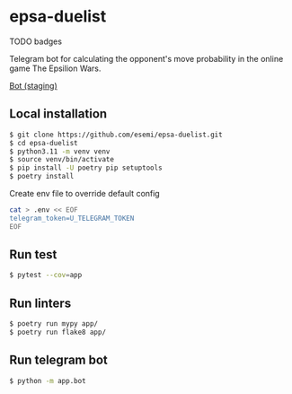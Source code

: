 # epsa-duelist
TODO badges

Telegram bot for calculating the opponent's move probability in the online game The Epsilion Wars.

[Bot (staging)](https://t.me/rty_betabot)

## Local installation 

```bash
$ git clone https://github.com/esemi/epsa-duelist.git
$ cd epsa-duelist
$ python3.11 -m venv venv
$ source venv/bin/activate
$ pip install -U poetry pip setuptools
$ poetry install
```

Create env file to override default config
```bash
cat > .env << EOF
telegram_token=U_TELEGRAM_TOKEN
EOF
```

## Run test

```bash
$ pytest --cov=app
```

## Run linters

```bash
$ poetry run mypy app/
$ poetry run flake8 app/
```

## Run telegram bot

```bash
$ python -m app.bot
```
